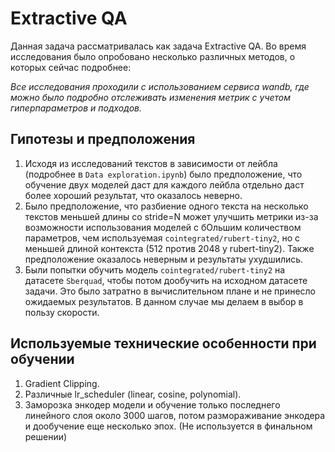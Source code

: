 # Extractive QA
Данная задача рассматривалась как задача Extractive QA. Во время исследования было опробовано несколько различных методов, о которых сейчас подробнее:

*Все исследования проходили с использованием сервиса wandb, где можно было подробно отслеживать изменения метрик с учетом  гиперпараметров и подходов.*
## Гипотезы и предположения
1. Исходя из исследований текстов в зависимости от лейбла (подробнее в ```Data exploration.ipynb```) было предположение, что обучение двух моделей даст для каждого лейбла отдельно даст более хороший результат, что оказалось неверно. 
2. Было предположение, что разбиение одного текста на несколько текстов меньшей длины со stride=N может улучшить метрики из-за возможности использования моделей с бОльшим количеством параметров, чем используемая ```cointegrated/rubert-tiny2```, но с меньшей длиной контекста (512 против 2048 у  rubert-tiny2). Также предположение оказалось неверным и результаты ухудшились.
3. Были попытки обучить модель ```cointegrated/rubert-tiny2``` на датасете ```Sberquad```, чтобы потом дообучить на исходном датасете задачи. Это было затратно в вычислительном плане и не принесло ожидаемых результатов. В данном случае мы делаем в выбор в пользу скорости. 
## Используемые технические особенности при обучении
1. Gradient Clipping.
2. Различные lr_scheduler (linear, cosine, polynomial).
3. Заморозка энкодер модели и обучение только последнего линейного слоя около 3000 шагов, потом размораживание энкодера и дообучение еще несколько эпох. (Не используется в финальном решении)


